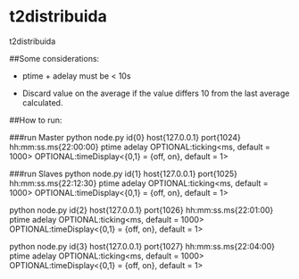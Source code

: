 # t2distribuida
t2distribuida

##Some considerations:

- ptime + adelay must be < 10s

- Discard value on the average if the value differs 10 from the last average calculated.

##How to run:

###run Master
python node.py id{0} host{127.0.0.1} port{1024} hh:mm:ss.ms{22:00:00} ptime<ms> adelay<ms> OPTIONAL:ticking<ms, default = 1000> OPTIONAL:timeDisplay<{0,1} = {off, on}, default = 1>

###run Slaves
python node.py id{1} host{127.0.0.1} port{1025} hh:mm:ss.ms{22:12:30} ptime<ms> adelay<ms> OPTIONAL:ticking<ms, default = 1000> OPTIONAL:timeDisplay<{0,1} = {off, on}, default = 1>

python node.py id{2} host{127.0.0.1} port{1026} hh:mm:ss.ms{22:01:00} ptime<ms> adelay<ms> OPTIONAL:ticking<ms, default = 1000> OPTIONAL:timeDisplay<{0,1} = {off, on}, default = 1>

python node.py id{3} host{127.0.0.1} port{1027} hh:mm:ss.ms{22:04:00} ptime<ms> adelay<ms> OPTIONAL:ticking<ms, default = 1000> OPTIONAL:timeDisplay<{0,1} = {off, on}, default = 1>